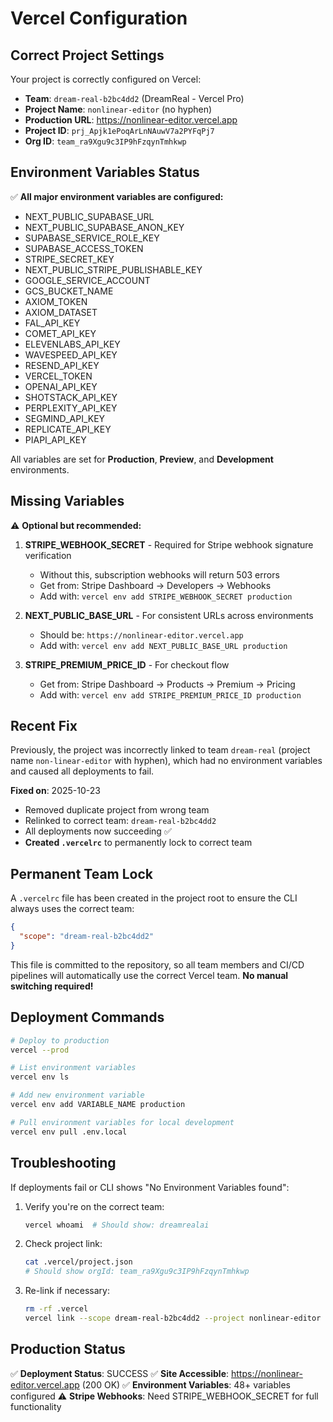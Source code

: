 # Vercel Configuration

## Correct Project Settings

Your project is correctly configured on Vercel:

- **Team**: `dream-real-b2bc4dd2` (DreamReal - Vercel Pro)
- **Project Name**: `nonlinear-editor` (no hyphen)
- **Production URL**: https://nonlinear-editor.vercel.app
- **Project ID**: `prj_Apjk1ePoqArLnNAuwV7a2PYFqPj7`
- **Org ID**: `team_ra9Xgu9c3IP9hFzqynTmhkwp`

## Environment Variables Status

✅ **All major environment variables are configured:**

- NEXT_PUBLIC_SUPABASE_URL
- NEXT_PUBLIC_SUPABASE_ANON_KEY
- SUPABASE_SERVICE_ROLE_KEY
- SUPABASE_ACCESS_TOKEN
- STRIPE_SECRET_KEY
- NEXT_PUBLIC_STRIPE_PUBLISHABLE_KEY
- GOOGLE_SERVICE_ACCOUNT
- GCS_BUCKET_NAME
- AXIOM_TOKEN
- AXIOM_DATASET
- FAL_API_KEY
- COMET_API_KEY
- ELEVENLABS_API_KEY
- WAVESPEED_API_KEY
- RESEND_API_KEY
- VERCEL_TOKEN
- OPENAI_API_KEY
- SHOTSTACK_API_KEY
- PERPLEXITY_API_KEY
- SEGMIND_API_KEY
- REPLICATE_API_KEY
- PIAPI_API_KEY

All variables are set for **Production**, **Preview**, and **Development** environments.

## Missing Variables

⚠️ **Optional but recommended:**

1. **STRIPE_WEBHOOK_SECRET** - Required for Stripe webhook signature verification
   - Without this, subscription webhooks will return 503 errors
   - Get from: Stripe Dashboard → Developers → Webhooks
   - Add with: `vercel env add STRIPE_WEBHOOK_SECRET production`

2. **NEXT_PUBLIC_BASE_URL** - For consistent URLs across environments
   - Should be: `https://nonlinear-editor.vercel.app`
   - Add with: `vercel env add NEXT_PUBLIC_BASE_URL production`

3. **STRIPE_PREMIUM_PRICE_ID** - For checkout flow
   - Get from: Stripe Dashboard → Products → Premium → Pricing
   - Add with: `vercel env add STRIPE_PREMIUM_PRICE_ID production`

## Recent Fix

Previously, the project was incorrectly linked to team `dream-real` (project name `non-linear-editor` with hyphen), which had no environment variables and caused all deployments to fail.

**Fixed on**: 2025-10-23

- Removed duplicate project from wrong team
- Relinked to correct team: `dream-real-b2bc4dd2`
- All deployments now succeeding ✅
- **Created `.vercelrc`** to permanently lock to correct team

## Permanent Team Lock

A `.vercelrc` file has been created in the project root to ensure the CLI always uses the correct team:

```json
{
  "scope": "dream-real-b2bc4dd2"
}
```

This file is committed to the repository, so all team members and CI/CD pipelines will automatically use the correct Vercel team. **No manual switching required!**

## Deployment Commands

```bash
# Deploy to production
vercel --prod

# List environment variables
vercel env ls

# Add new environment variable
vercel env add VARIABLE_NAME production

# Pull environment variables for local development
vercel env pull .env.local
```

## Troubleshooting

If deployments fail or CLI shows "No Environment Variables found":

1. Verify you're on the correct team:

   ```bash
   vercel whoami  # Should show: dreamrealai
   ```

2. Check project link:

   ```bash
   cat .vercel/project.json
   # Should show orgId: team_ra9Xgu9c3IP9hFzqynTmhkwp
   ```

3. Re-link if necessary:
   ```bash
   rm -rf .vercel
   vercel link --scope dream-real-b2bc4dd2 --project nonlinear-editor
   ```

## Production Status

✅ **Deployment Status**: SUCCESS
✅ **Site Accessible**: https://nonlinear-editor.vercel.app (200 OK)
✅ **Environment Variables**: 48+ variables configured
⚠️ **Stripe Webhooks**: Need STRIPE_WEBHOOK_SECRET for full functionality
